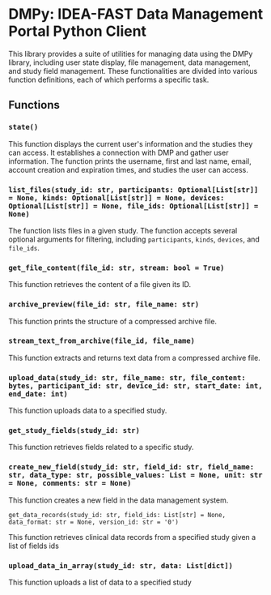 # DMPy: IDEA-FAST Data Management Portal Python Client

This library provides a suite of utilities for managing data using the DMPy library, including user state display, file management, data management, and study field management. These functionalities are divided into various function definitions, each of which performs a specific task.

## Functions

### `state()`

This function displays the current user's information and the studies they can access. It establishes a connection with DMP and gather user information. The function prints the username, first and last name, email, account creation and expiration times, and studies the user can access.

### `list_files(study_id: str, participants: Optional[List[str]] = None, kinds: Optional[List[str]] = None, devices: Optional[List[str]] = None, file_ids: Optional[List[str]] = None)`

The function lists files in a given study. The function accepts several optional arguments for filtering, including `participants`, `kinds`, `devices`, and `file_ids`.

### `get_file_content(file_id: str, stream: bool = True)`

This function retrieves the content of a file given its ID.

### `archive_preview(file_id: str, file_name: str)`

This function prints the structure of a compressed archive file.

### `stream_text_from_archive(file_id, file_name)`

This function extracts and returns text data from a compressed archive file.

### `upload_data(study_id: str, file_name: str, file_content: bytes, participant_id: str, device_id: str, start_date: int, end_date: int)`

This function uploads data to a specified study.

### `get_study_fields(study_id: str)`

This function retrieves fields related to a specific study.

### `create_new_field(study_id: str, field_id: str, field_name: str, data_type: str, possible_values: List = None, unit: str = None, comments: str = None)`

This function creates a new field in the data management system.

`get_data_records(study_id: str, field_ids: List[str] = None, data_format: str = None, version_id: str = '0')`

This function retrieves clinical data records from a specified study given a list of fields ids

### `upload_data_in_array(study_id: str, data: List[dict])`

This function uploads a list of data to a specified study
